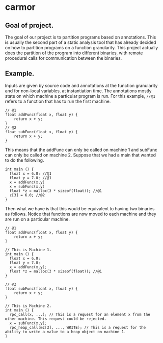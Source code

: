 # carmor

## Goal of project.
The goal of our project is to partition programs based on annotations. This is usually the second part of a static analysis tool that has already decided on how to partition programs on a function granularity. This project actually does the partition of the program into different binaries, with remote procedural calls for communication between the binaries.

## Example. 
Inputs are given by source code and annotations at the function granularity and for non-local variables, at instantiation time. The annotations mostly state on which machine a particular program is run. For this example, ```//@1``` refers to a function that has to run the first machine. 

```
// @1
float addFunc(float x, float y) {
    return x + y;
}
// @2
float subFunc(float x, float y) {
    return x + y;
}
```

This means that the addFunc can only be called on machine 1 and subFunc can only be called on machine 2. Suppose that we had a main that wanted to do the following. 

```
int main () {
  float x = 6.0; //@1
  float y = 7.0; //@1
  x = addFunc(x,y)
  x = subFunc(x,y)
  float *z = malloc(3 * sizeof(float)); //@1
  z[3] = 6.0; //@2
}
```
Then what we have is that this would be equivalent to having two binaries as follows. Notice that functions are now moved to each machine and they are run on a particular machine.

```
// @1
float addFunc(float x, float y) {
    return x + y;
}

// This is Machine 1.
int main () {
  float x = 6.0;
  float y = 7.0;
  x = addFunc(x,y);
  float *z = malloc(3 * sizeof(float)); //@1
}
```

```
// @2
float subFunc(float x, float y) {
    return x + y;
}

// This is Machine 2.
int main () {
  rpc_call(x, ...); // This is a request for an element x from the other machine. This request could be rejected. 
  x = subFunc(x,y);
  rpc_heap_call(&z[3], ..., WRITE); // This is a request for the ability to write a value to a heap object on machine 1.
}
